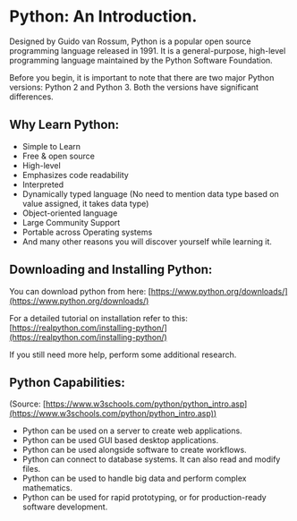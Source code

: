 # Python: An Introduction.

Designed by Guido van Rossum, Python is a popular open source programming language released in 1991. It is a  general-purpose, high-level programming language maintained by the Python Software Foundation. 

Before you begin, it is important to note that there are two major Python versions: Python 2 and Python 3. Both the versions have significant differences. 


## Why Learn Python:



*   Simple to Learn
*   Free & open source
*   High-level
*   Emphasizes code readability
*   Interpreted
*   Dynamically typed language (No need to mention data type based on value assigned, it takes data type)
*   Object-oriented language
*   Large Community Support
*   Portable across Operating systems
*   And many other reasons you will discover yourself while learning it. 



## Downloading and Installing Python:

You can download python from here: [https://www.python.org/downloads/](https://www.python.org/downloads/)

For a detailed tutorial on installation refer to this: [https://realpython.com/installing-python/](https://realpython.com/installing-python/)

If you still need more help, perform some additional research.


## Python Capabilities:

(Source: [https://www.w3schools.com/python/python_intro.asp](https://www.w3schools.com/python/python_intro.asp))

*   Python can be used on a server to create web applications.
*   Python can be used GUI based desktop applications.
*   Python can be used alongside software to create workflows.
*   Python can connect to database systems. It can also read and modify files.
*   Python can be used to handle big data and perform complex mathematics.
*   Python can be used for rapid prototyping, or for production-ready software development.

